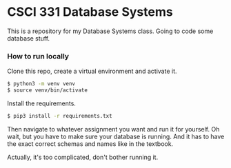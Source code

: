 # CSCI 331 Database Systems

This is a repository for my Database Systems class. Going to code some database stuff.


### How to run locally
Clone this repo, create a virtual environment and activate it.
```bash
$ python3 -m venv venv
$ source venv/bin/activate
```
Install the requirements.
```bash
$ pip3 install -r requirements.txt
```
Then navigate to whatever assignment you want and run it for yourself. Oh wait, but you have to make sure your database is running. And it has to have the exact correct schemas and names like in the textbook.

Actually, it's too complicated, don't bother running it.
